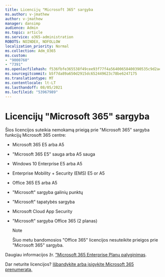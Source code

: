 ```yaml
---
title: Licencijų "Microsoft 365" sargyba
ms.author: v-jmathew
author: v-jmathew
manager: dansimp
audience: Admin
ms.topic: article
ms.service: o365-administration
ROBOTS: NOINDEX, NOFOLLOW
localization_priority: Normal
ms.collection: Adm_O365
ms.custom:
- "9000760"
- "7391"
ms.openlocfilehash: f536fbfe365538f49cee93f77f4a56400658400390535c9d2ae142004b2c2274
ms.sourcegitcommit: b5f7da89a650d2915dc652449623c78be6247175
ms.translationtype: MT
ms.contentlocale: lt-LT
ms.lasthandoff: 08/05/2021
ms.locfileid: "53967989"
---
```

# <a name="licenses-for-microsoft-365-defender"></a>Licencijų "Microsoft 365" sargyba

Šios licencijos suteikia nemokamą prieigą prie "Microsoft 365" sargyba funkcijų Microsoft 365 centre:

- Microsoft 365 E5 arba A5
- "Microsoft 365 E5" sauga arba A5 sauga
- Windows 10 Enterprise E5 arba A5
- Enterprise Mobility + Security (EMS) E5 or A5
- Office 365 E5 arba A5
- "Microsoft" sargyba galinių punktų
- "Microsoft" tapatybės sargyba
- Microsoft Cloud App Security
- "Microsoft" sargyba Office 365 (2 planas)

    > [!NOTE]
    > Šiuo metu bandomosios "Office 365" licencijos nesuteikite prieigos prie "Microsoft 365" sargyba.

Daugiau informacijos žr. ["Microsoft 365 Enterprise Planų palyginimas](https://go.microsoft.com/fwlink/?linkid=2143458).

Dar neturite licencijos? [Išbandykite arba įsigykite Microsoft 365 prenumeratą.](https://go.microsoft.com/fwlink/?linkid=2143625)
